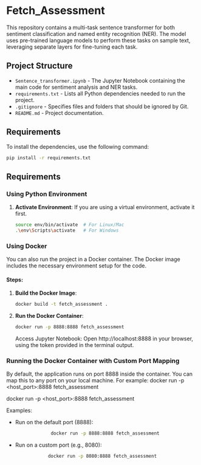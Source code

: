 # Fetch_Assessment

This repository contains a multi-task sentence transformer for both sentiment classification and named entity recognition (NER). The model uses pre-trained language models to perform these tasks on sample text, leveraging separate layers for fine-tuning each task. 

## Project Structure

- `Sentence_transformer.ipynb` - The Jupyter Notebook containing the main code for sentiment analysis and NER tasks.
- `requirements.txt` - Lists all Python dependencies needed to run the project.
- `.gitignore` - Specifies files and folders that should be ignored by Git.
- `README.md` - Project documentation.

## Requirements

To install the dependencies, use the following command:

```bash
pip install -r requirements.txt
```

## Requirements

### Using Python Environment

1. **Activate Environment**: If you are using a virtual environment, activate it first.

   ```bash
   source env/bin/activate  # For Linux/Mac
   .\env\Scripts\activate   # For Windows
   ```
### Using Docker

You can also run the project in a Docker container. The Docker image includes the necessary environment setup for the code.

#### Steps:

1. **Build the Docker Image**:

   ```bash
   docker build -t fetch_assessment .
   ```

2. **Run the Docker Container**: 

    ```bash
    docker run -p 8888:8888 fetch_assessment
    ```

    Access Jupyter Notebook: Open http://localhost:8888 in your browser, using the token provided in the terminal output.

### Running the Docker Container with Custom Port Mapping
By default, the application runs on port 8888 inside the container. You can map this to any port on your local machine. For example:
docker run -p <host_port>:8888 fetch_assessment

docker run -p <host_port>:8888 fetch_assessment

Examples:
- Run on the default port (8888):
  ```bash
               docker run -p 8888:8888 fetch_assessment
  ```
- Run on a custom port (e.g., 8080):
  ```bash
              docker run -p 8080:8888 fetch_assessment
  ```


